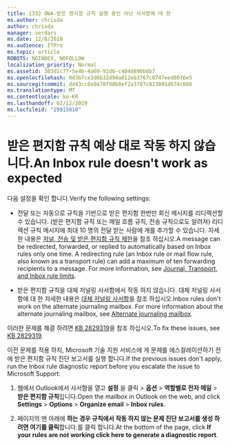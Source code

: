 ```yaml
---
title: 1332 OWA-받은 편지함 규칙 실행 중인 아닌 사서함에 대 한
ms.author: chrisda
author: chrisda
manager: serdars
ms.date: 12/8/2018
ms.audience: ITPro
ms.topic: article
ROBOTS: NOINDEX, NOFOLLOW
localization_priority: Normal
ms.assetid: 383d1c77-5e4b-4a69-92d6-c404d890b6b7
ms.openlocfilehash: 0d3b7ce3d6b32d94a012eb3767c0747eed80f6e5
ms.sourcegitcommit: dd43cc0a9470f98b8ef2a3787c823801d674c666
ms.translationtype: MT
ms.contentlocale: ko-KR
ms.lasthandoff: 02/12/2019
ms.locfileid: "29915810"
---
```

# <a name="an-inbox-rule-doesnt-work-as-expected"></a><span data-ttu-id="5cfbc-102">받은 편지함 규칙 예상 대로 작동 하지 않습니다.</span><span class="sxs-lookup"><span data-stu-id="5cfbc-102">An Inbox rule doesn't work as expected</span></span>

<span data-ttu-id="5cfbc-103">다음 설정을 확인 합니다.</span><span class="sxs-lookup"><span data-stu-id="5cfbc-103">Verify the following settings:</span></span>
  
- <span data-ttu-id="5cfbc-p101">전달 또는 자동으로 규칙을 기반으로 받은 편지함 한번만 회신 메시지를 리디렉션할 수 있습니다. (받은 편지함 규칙 또는 메일 흐름 규칙, 전송 규칙으로도 알려져) 리디렉션 규칙 메시지에 최대 10 명의 전달 받는 사람에 게를 추가할 수 있습니다. 자세한 내용은 [저널, 전송 및 받은 편지함 규칙 제한](https://docs.microsoft.com/office365/servicedescriptions/exchange-online-service-description/exchange-online-limits)을 참조 하십시오.</span><span class="sxs-lookup"><span data-stu-id="5cfbc-p101">A message can be redirected, forwarded, or replied to automatically based on Inbox rules only one time. A redirecting rule (an Inbox rule or mail flow rule, also known as a transport rule) can add a maximum of ten forwarding recipients to a message. For more information, see [Journal, Transport, and Inbox rule limits](https://docs.microsoft.com/office365/servicedescriptions/exchange-online-service-description/exchange-online-limits).</span></span>
    
- <span data-ttu-id="5cfbc-p102">받은 편지함 규칙을 대체 저널링 사서함에서 작동 하지 않습니다. 대체 저널링 사서함에 대 한 자세한 내용은 [대체 저널링 사서함](https://docs.microsoft.com/Exchange/security-and-compliance/journaling/journaling#alternate-journaling-mailbox)을 참조 하십시오.</span><span class="sxs-lookup"><span data-stu-id="5cfbc-p102">Inbox rules don't work on the alternate journaling mailbox. For more information about the alternate journaling mailbox, see [Alternate journaling mailbox](https://docs.microsoft.com/Exchange/security-and-compliance/journaling/journaling#alternate-journaling-mailbox).</span></span>
    
<span data-ttu-id="5cfbc-109">이러한 문제를 해결 하려면 [KB 2829319](https://support.microsoft.com/kb/2829319)을 참조 하십시오.</span><span class="sxs-lookup"><span data-stu-id="5cfbc-109">To fix these issues, see [KB 2829319](https://support.microsoft.com/kb/2829319).</span></span>
  
<span data-ttu-id="5cfbc-110">이전 문제를 적용 하지, Microsoft 기술 지원 서비스에 게 문제를 에스컬레이션하기 전에 받은 편지함 규칙 진단 보고서를 실행 합니다.</span><span class="sxs-lookup"><span data-stu-id="5cfbc-110">If the previous issues don't apply, run the Inbox rule diagnostic report before you escalate the issue to Microsoft Support:</span></span>
  
1. <span data-ttu-id="5cfbc-111">웹에서 Outlook에서 사서함을 열고 **설정** 을 클릭 \> **옵션** \> **역할별로 전자 메일** \> **받은 편지함 규칙**입니다.</span><span class="sxs-lookup"><span data-stu-id="5cfbc-111">Open the mailbox in Outlook on the web, and click **Settings** \> **Options** \> **Organize email** \> **Inbox rules**.</span></span>
    
2. <span data-ttu-id="5cfbc-112">페이지의 맨 아래에 **하는 경우 규칙에서 작동 하지 않는 문제 진단 보고서를 생성 하려면 여기를 클릭**합니다.를 클릭 합니다.</span><span class="sxs-lookup"><span data-stu-id="5cfbc-112">At the bottom of the page, click **If your rules are not working click here to generate a diagnostic report**.</span></span>
    


